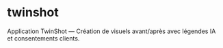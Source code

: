 # twinshot
Application TwinShot — Création de visuels avant/après avec légendes IA et consentements clients.
